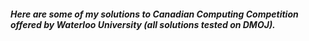 ##### Here are some of my solutions to Canadian Computing Competition offered by Waterloo University (all solutions tested on DMOJ).
